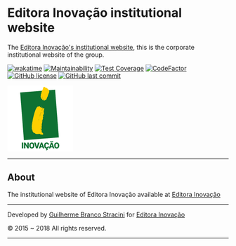 # Editora Inovação institutional website

The [Editora Inovação's institutional website](https://www.editorainovacao.com.br), this is the corporate institutional website of the group.

[![wakatime](https://wakatime.com/badge/github/InovacaoMediaBrasil/EditoraInovacao.svg)](https://wakatime.com/badge/github/InovacaoMediaBrasil/EditoraInovacao)
[![Maintainability](https://api.codeclimate.com/v1/badges/6386e2c83f6c6566e61f/maintainability)](https://codeclimate.com/github/InovacaoMediaBrasil/EditoraInovacao/maintainability)
[![Test Coverage](https://api.codeclimate.com/v1/badges/6386e2c83f6c6566e61f/test_coverage)](https://codeclimate.com/github/InovacaoMediaBrasil/EditoraInovacao/test_coverage)
[![CodeFactor](https://www.codefactor.io/repository/github/inovacaomediabrasil/editorainovacao/badge)](https://www.codefactor.io/repository/github/inovacaomediabrasil/editorainovacao)
[![GitHub license](https://img.shields.io/github/license/InovacaoMediaBrasil/EditoraInovacao)](https://github.com/InovacaoMediaBrasil/EditoraInovacao)
[![GitHub last commit](https://img.shields.io/github/last-commit/InovacaoMediaBrasil/EditoraInovacao/main)](https://github.com/InovacaoMediaBrasil/EditoraInovacao)

![EditoraInovacao](logo.png)

---

## About

The institutional website of Editora Inovação available at [Editora Inovação](https://www.editorainovacao.com.br)

---

Developed by [Guilherme Branco Stracini](https://www.guilhermebranco.com.br) for [Editora Inovação](https://www.editorainovacao.com.br)

© 2015 ~ 2018 All rights reserved.

---
